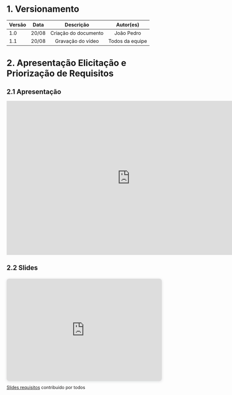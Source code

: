 # 1. Versionamento
|Versão|Data|Descrição|Autor(es)|
|------|----|---------|---------|
|1.0|20/08|<center>Criação do documento</center>|<center>João Pedro</center>|
|1.1|20/08|<center>Gravação do vídeo</center>|<center>Todos da equipe</center>|

# 2. Apresentação Elicitação e Priorização de Requisitos 

## 2.1 Apresentação
<div align="center">
    <iframe width="800" height="500" src="https://www.youtube.com/embed/ouUyIkMfMAc" title="YouTube video player" frameborder="0" allow="accelerometer; autoplay; clipboard-write; encrypted-media; gyroscope; picture-in-picture" allowfullscreen></iframe>
</div>

## 2.2 Slides
<div style="position: relative; width: 100%; height: 0; padding-top: 56.2500%;
 padding-bottom: 48px; box-shadow: 0 2px 8px 0 rgba(63,69,81,0.16); margin-top: 1.6em; margin-bottom: 0.9em; overflow: hidden;
 border-radius: 8px; will-change: transform;">
  <iframe loading="lazy" style="position: absolute; width: 100%; height: 100%; top: 0; left: 0; border: none; padding: 0;margin: 0;"
    src="https:&#x2F;&#x2F;www.canva.com&#x2F;design&#x2F;DAEnpw7-RCY&#x2F;view?embed">
  </iframe>
</div>
<a href="https:&#x2F;&#x2F;www.canva.com&#x2F;design&#x2F;DAEnpw7-RCY&#x2F;view?utm_content=DAEnpw7-RCY&amp;utm_campaign=designshare&amp;utm_medium=embeds&amp;utm_source=link" target="_blank" rel="noopener">Slides requisitos</a> contribuido por todos 
